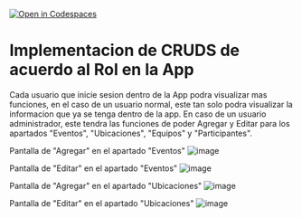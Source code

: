 [![Open in Codespaces](https://classroom.github.com/assets/launch-codespace-2972f46106e565e64193e422d61a12cf1da4916b45550586e14ef0a7c637dd04.svg)](https://classroom.github.com/open-in-codespaces?assignment_repo_id=17171083)
# Implementacion de CRUDS de acuerdo al Rol en la App
Cada usuario que inicie sesion dentro de la App podra visualizar mas funciones, en el caso de un usuario normal, este tan solo podra visualizar la informacion que ya se tenga dentro de la app.
En caso de un usuario administrador, este tendra las funciones de poder Agregar y Editar para los apartados "Eventos", "Ubicaciones", "Equipos" y "Participantes".

Pantalla de "Agregar" en el apartado "Eventos"
![image](https://github.com/user-attachments/assets/275dbec8-26b7-425d-bf45-de7c92fd5cb5)

Pantalla de "Editar" en el apartado "Eventos"
![image](https://github.com/user-attachments/assets/25fd45f6-d87e-4781-90fe-71ee7d760820)

Pantalla de "Agregar" en el apartado "Ubicaciones"
![image](https://github.com/user-attachments/assets/ae5f2782-f2ef-4282-8200-532fc78af7e4)

Pantalla de "Editar" en el apartado "Ubicaciones"
![image](https://github.com/user-attachments/assets/84cca2ac-781e-4c6e-b877-180a57840e68)
